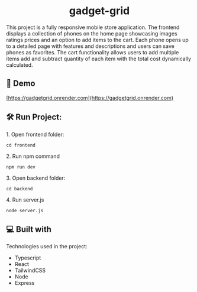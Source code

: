 <h1 align="center" id="title">gadget-grid</h1>

<p id="description">This project is a fully responsive mobile store application. The frontend displays a collection of phones on the home page showcasing images ratings prices and an option to add items to the cart. Each phone opens up to a detailed page with features and descriptions and users can save phones as favorites. The cart functionality allows users to add multiple items add and subtract quantity of each item with the total cost dynamically calculated.</p>

<h2>🚀 Demo</h2>

[https://gadgetgrid.onrender.com](https://gadgetgrid.onrender.com)

<h2>🛠️ Run Project:</h2>

<p>1. Open frontend folder:</p>

```
cd frontend
```

<p>2. Run npm command</p>

```
npm run dev
```

<p>3. Open backend folder:</p>

```
cd backend
```

<p>4. Run server.js</p>

```
node server.js
```

  
  
<h2>💻 Built with</h2>

Technologies used in the project:

*   Typescript
*   React
*   TailwindCSS
*   Node
*   Express

